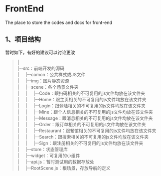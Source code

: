 
# FrontEnd
The place to store the codes and docs for front-end


## 1、项目结构
暂时如下，有好的建议可以讨论更改
>|  
>|--src：前端开发的源码  
>|&emsp;&ensp;|--comon：公共样式或JS文件  
>|&emsp;&ensp;|--img：图片静态资源  
>|&emsp;&ensp;|--scene：各个场景文件夹  
>|&emsp;&ensp;|&emsp;&ensp;|--Code：跟扫码相关的不可复用的js文件均放在该文件夹   
>|&emsp;&ensp;|&emsp;&ensp;|--Home：跟主页相关的不可复用的js文件均放在该文件夹  
>|&emsp;&ensp;|&emsp;&ensp;|--Login：跟登陆相关的不可复用的js文件均放在该文件夹  
>|&emsp;&ensp;|&emsp;&ensp;|--Mine：跟个人信息相关的不可复用的js文件均放在该文件夹  
>|&emsp;&ensp;|&emsp;&ensp;|--Message：跟消息相关的不可复用的js文件均放在该文件夹  
>|&emsp;&ensp;|&emsp;&ensp;|--Order：跟订单相关的不可复用的js文件均放在该文件夹  
>|&emsp;&ensp;|&emsp;&ensp;|--Restaurant：跟餐馆相关的不可复用的js文件均放在该文件夹  
>|&emsp;&ensp;|&emsp;&ensp;|--Search：跟搜索相关的不可复用的js文件均放在该文件夹  
>|&emsp;&ensp;|&emsp;&ensp;|--Sign：跟注册相关的不可复用的js文件均放在该文件夹  
>|&emsp;&ensp;|--store：状态管理库  
>|&emsp;&ensp;|--widget：可复用的小组件  
>|&emsp;&ensp;|--api.js：暂时测试用的数据存放处  
>|&emsp;&ensp;|--RootScene.js：根场景，存放导航的定义  

